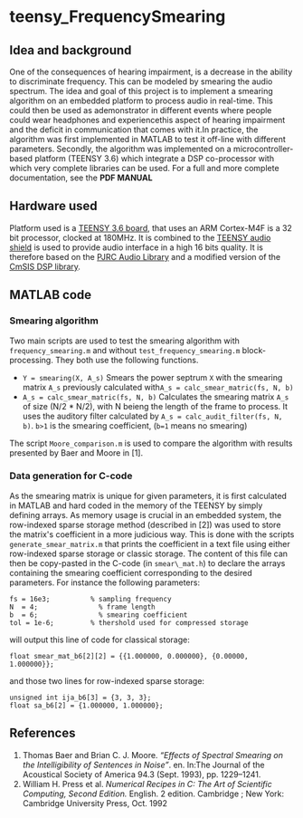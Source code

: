 # teensy_FrequencySmearing
## Idea and background
One of the consequences of hearing impairment, is a decrease in the ability to discriminate frequency. This can be modeled by smearing the audio spectrum. The idea and goal of this project is to implement a smearing algorithm on an embedded platform to process audio in real-time. This could then be used as ademonstrator in different events where people could wear headphones and experiencethis aspect of hearing impairment and the deficit in communication that comes with it.In practice, the algorithm was first implemented in MATLAB to test it off-line with different parameters. Secondly, the algorithm was implemented on a microcontroller-based platform (TEENSY 3.6) which integrate a DSP co-processor with which very complete libraries can be used.
For a full and more complete documentation, see the **PDF MANUAL**

## Hardware used
Platform used is a [TEENSY 3.6 board](https://www.pjrc.com/store/teensy36.html), that uses an ARM Cortex-M4F is a 32 bit processor, clocked at 180MHz. 
It is combined to the [TEENSY audio shield](https://www.pjrc.com/store/teensy3\_audio.html) is used to provide audio interface in a high 16 bits quality.
It is therefore based on the [PJRC Audio Library](https://www.pjrc.com/teensy/td_libs_Audio.html) and a modified version of the [CmSIS DSP library](https://www.keil.com/pack/doc/CMSIS/DSP/html/index.html).

## MATLAB code
### Smearing algorithm
Two main scripts are used to test the smearing algorithm with `frequency_smearing.m` and without `test_frequency_smearing.m` block-processing. They both use the following functions.

* `Y = smearing(X, A_s)` Smears the power septrum `X` with the smearing matrix `A_s` previously calculated with`A_s = calc_smear_matric(fs, N, b)` 
* `A_s = calc_smear_matric(fs, N, b)` Calculates the smearing matrix `A_s` of size (N/2 * N/2), with N beieng the length of the frame to process. It uses the auditory filter calculated by `A_s = calc_audit_filter(fs, N, b)`. `b>1` is the smearing coefficient, (`b=1` means no smearing)

The script `Moore_comparison.m` is used to compare the algorithm with results presented by Baer and Moore in [1].
### Data generation for C-code
As the smearing matrix is unique for given parameters, it is first calculated in MATLAB and hard coded in the memory of the TEENSY by simply defining arrays. As memory usage is crucial in an embedded system, the row-indexed sparse storage method (described in [2]) was used to store the matrix's coefficient in a more judicious way.
This is done with the scripts `generate_smear_matrix.m` that prints the coefficient in a text file using either row-indexed sparse storage or classic storage. The content of this file can then be copy-pasted in the C-code (in `smear\_mat.h`) to declare the arrays containing the smearing coefficient corresponding to the desired parameters. For instance the following parameters:
```
fs = 16e3;			% sampling frequency
N  = 4;				  % frame length
b  = 6;				  % smearing coefficient
tol = 1e-6;			% thershold used for compressed storage
```
will output this line of code for classical storage:
```
float smear_mat_b6[2][2] = {{1.000000, 0.000000}, {0.00000, 1.000000}};
```
and those two lines for row-indexed sparse storage:
```
unsigned int ija_b6[3] = {3, 3, 3};
float sa_b6[2] = {1.000000, 1.000000};
```




## References
1. Thomas Baer and Brian C. J. Moore. _“Effects of Spectral Smearing on the Intelligibility of Sentences in Noise”_. en. In:The Journal of the Acoustical Society of America 94.3 (Sept. 1993), pp. 1229–1241.
2. William H. Press et al. _Numerical Recipes in C: The Art of Scientific Computing, Second Edition._ English. 2 edition. Cambridge ; New York: Cambridge University Press, Oct. 1992

